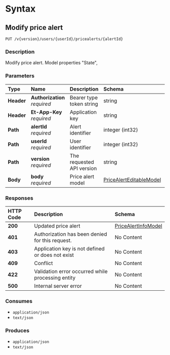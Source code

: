 # Syntax

## Modify price alert

```text
PUT /v{version}/users/{userId}/pricealerts/{alertId}
```

### Description

Modify price alert. Model properties "State",

### Parameters

| Type | Name | Description | Schema | Default |
| :--- | :--- | :--- | :--- | :--- |
| **Header** | **Authorization**   _required_ | Bearer type token string | string |  |
| **Header** | **Et-App-Key**   _required_ | Application key | string |  |
| **Path** | **alertId**   _required_ | Alert identifier | integer \(int32\) |  |
| **Path** | **userId**   _required_ | User identifier | integer \(int32\) |  |
| **Path** | **version**   _required_ | The requested API version | string | `"1.0"` |
| **Body** | **body**   _required_ | Price alert model | [PriceAlertEditableModel](../../../trading-api/definitions.md#pricealerteditablemodel) |  |

### Responses

| HTTP Code | Description | Schema |
| :--- | :--- | :--- |
| **200** | Updated price alert | [PriceAlertInfoModel](../../../trading-api/definitions.md#pricealertinfomodel) |
| **401** | Authorization has been denied for this request. | No Content |
| **403** | Application key is not defined or does not exist | No Content |
| **409** | Conflict | No Content |
| **422** | Validation error occurred while processing entity | No Content |
| **500** | Internal server error | No Content |

### Consumes

* `application/json`
* `text/json`

### Produces

* `application/json`
* `text/json`

